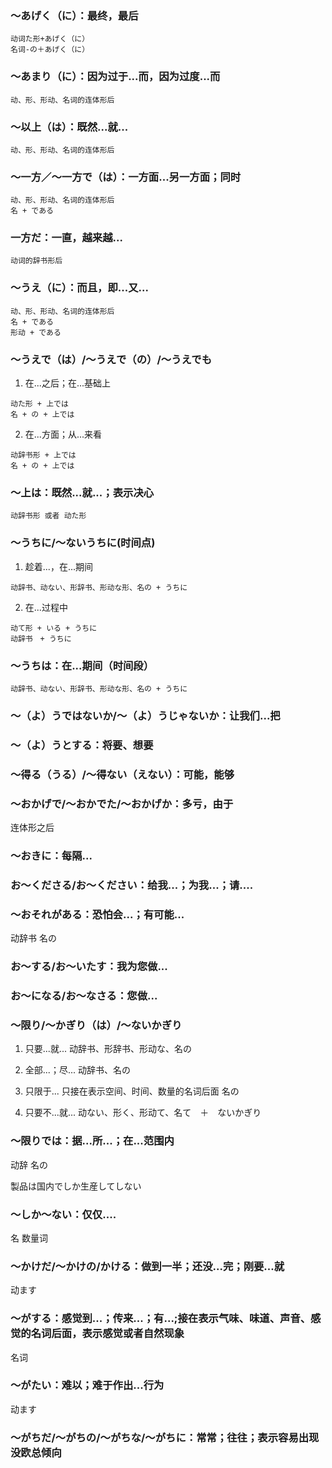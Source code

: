 ### 〜あげく（に）：最终，最后
```
动词た形+あげく（に）
名词-の＋あげく（に）
```

### 〜あまり（に）：因为过于...而，因为过度...而
```
动、形、形动、名词的连体形后
```

### 〜以上（は）：既然...就...
```
动、形、形动、名词的连体形后
```

### 〜一方／〜一方で（は）：一方面...另一方面；同时
```
动、形、形动、名词的连体形后 
名 + である 
```

### 一方だ：一直，越来越...
```
动词的辞书形后 
```

### 〜うえ（に）：而且，即...又...
```
动、形、形动、名词的连体形后 
名 + である 
形动 + である 
```

### 〜うえで（は）/〜うえで（の）/〜うえでも
1. 在...之后；在...基础上
```
动た形 + 上では 
名 + の + 上では
```


2. 在...方面；从...来看
```
动辞书形 + 上では 
名 + の + 上では
```

### 〜上は：既然...就...；表示决心
```
动辞书形 或者 动た形
```

### 〜うちに/〜ないうちに(时间点)
1. 趁着...，在...期间
```
动辞书、动ない、形辞书、形动な形、名の + うちに
```

2. 在...过程中
```
动て形 + いる + うちに
动辞书　+ うちに
```


### 〜うちは：在...期间（时间段）
```
动辞书、动ない、形辞书、形动な形、名の + うちに
```



### 〜（よ）うではないか/〜（よ）うじゃないか：让我们...把

### 〜（よ）うとする：将要、想要

### 〜得る（うる）/〜得ない（えない）：可能，能够


### 〜おかげで/〜おかでた/〜おかげか：多亏，由于
连体形之后

### 〜おきに：每隔...

### お〜くださる/お〜ください：给我...；为我...；请....


### 〜おそれがある：恐怕会...；有可能...
动辞书 名の


### お〜する/お〜いたす：我为您做...


### お〜になる/お〜なさる：您做...


### 〜限り/〜かぎり（は）/〜ないかぎり
1. 只要...就...
动辞书、形辞书、形动な、名の

2. 全部...；尽...
动辞书、名の

3. 只限于... 只接在表示空间、时间、数量的名词后面
名の

4. 只要不...就...
动ない、形く、形动て、名て　＋　ないかぎり


### 〜限りでは：据...所...；在...范围内
动辞 名の

製品は国内でしか生産してしない


### ～しか～ない：仅仅....
名 数量词


### 〜かけだ/〜かけの/かける：做到一半；还没...完；刚要...就
动ます


### 〜がする：感觉到...；传来...；有...;接在表示气味、味道、声音、感觉的名词后面，表示感觉或者自然现象
名词

### 〜がたい：难以；难于作出...行为
动ます


### 〜がちだ/〜がちの/〜がちな/〜がちに：常常；往往；表示容易出现没欧总倾向











































